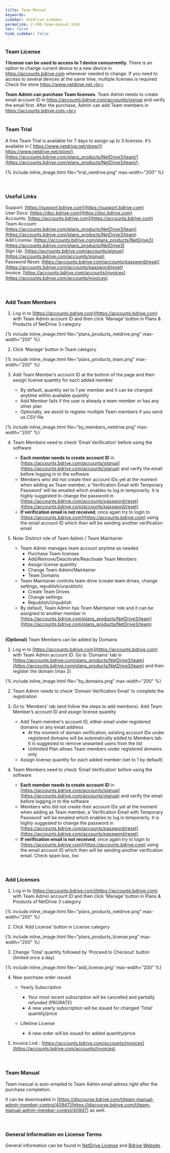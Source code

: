 ```yaml
---
title: Team Manual
keywords:
sidebar: netdrive_sidebar
permalink: 2-100-team-manual.html
toc: false
hide_sidebar: false
---
```


### **Team License**

**1 license can be used to access to 1 device concurrently**.  There is an option to change current device to a new device in https://accounts.bdrive.com whenever needed to change.  If you need to access to several devices at the same time, multiple licenses is required.  Check the store https://www.netdrive.net.<br>

**Team Admin can purchase Team licenses**.  Team Admin needs to create email account ID in https://accounts.bdrive.com/accounts/signup and verify the email first.  After the purchase, Admin can add Team members in https://accounts.bdrive.com.<br><br><br>




### **Team Trial**

A free Team Trial is available for 7 days to assign up to 3 licenses.  It’s available in [ https://www.netdrive.net/store/]( https://www.netdrive.net/store/), [https://accounts.bdrive.com/plans_products/NetDrive3/team/](https://accounts.bdrive.com/plans_products/NetDrive3/team/).

{% include inline_image.html file="trial_netdrive.png" max-width="200" %}<br><br><br>




### **Useful Links**

Support: [https://support.bdrive.com](https://support.bdrive.com)<br>
User Docs: [https://doc.bdrive.com](https://doc.bdrive.com)<br>
Accounts: [https://accounts.bdrive.com](https://accounts.bdrive.com)<br>
Team Account: [https://accounts.bdrive.com/plans_products/NetDrive3/team](https://accounts.bdrive.com/plans_products/NetDrive3/team)<br>
Add License: [https://accounts.bdrive.com/plans_products/NetDrive3](https://accounts.bdrive.com/plans_products/NetDrive3)<br>
Sign Up: [https://accounts.bdrive.com/accounts/signup](https://accounts.bdrive.com/accounts/signup)<br>
Password Reset: [https://accounts.bdrive.com/accounts/password/reset](https://accounts.bdrive.com/accounts/password/reset)<br>
Invoice: [https://accounts.bdrive.com/accounts/invoices](https://accounts.bdrive.com/accounts/invoices)<br><br><br>




### **Add Team Members**

1. Log in to [https://accounts.bdrive.com](https://accounts.bdrive.com) with Team Admin account ID and then click ‘Manage’ button in Plans & Products of NetDrive 3 category

{% include inline_image.html file="plans_products_netdrive.png" max-width="200" %}<br> 

2. Click ‘Manage’ button in Team category

{% include inline_image.html file="plans_products_team.png" max-width="200" %}<br> 

3. Add Team Member’s account ID at the bottom of the page and then assign license quantity for each added member

   * By default, quantity set to 1 per member and it can be changed anytime within available quantity
   * Add Member fails if the user is already a team member or has any other plan 
   * Optionally, we assist to register multiple Team members if you send us CSV file

{% include inline_image.html file="by_members_netdrive.png" max-width="200" %}<br> 

4. Team Members need to check ‘Email Verification’ before using the software

   * **Each member needs to create account ID** in [https://accounts.bdrive.com/accounts/signup](https://accounts.bdrive.com/accounts/signup) and verify the email before logging in to the software
   * Members who did not create their account IDs yet at the moment when adding as Team member, a ‘Verification Email with Temporary Password’ will be emailed which enables to log in temporarily.  It is highly suggested to change the password in [https://accounts.bdrive.com/accounts/password/reset](https://accounts.bdrive.com/accounts/password/reset) 
   * **If verification email is not received**, once again try to login to [https://accounts.bdrive.com](https://accounts.bdrive.com) using the email account ID which then will be sending another verification email<br>

5. Note: Distinct role of Team Admin / Team Maintainer

   * Team Admin manages team account anytime as needed
      * Purchase Team licenses 
      * Add/Remove/Deactivate/Reactivate Team Members
      *	Assign license quantity
      * Change Team Admin/Maintainer
      *	Team Domains
   * Team Maintainer controls team drive (create team drives, change settings, republish/unpublish)
      *	Create Team Drives
      * Change settings
      * Republish/Unpublish
   * By default, Team Admin has Team Maintainer role and it can be assigned to another member in [https://accounts.bdrive.com/plans_products/NetDrive3/team](https://accounts.bdrive.com/plans_products/NetDrive3/team)<br><br>
   
   
**(Optional)**  Team Members can be added by Domains<br>

1.	Log in to [https://accounts.bdrive.com](https://accounts.bdrive.com) with Team Admin account ID.  Go to ‘Domains’ tab in [https://accounts.bdrive.com/plans_products/NetDrive3/team](https://accounts.bdrive.com/plans_products/NetDrive3/team) and then register the domain (max 2) 

{% include inline_image.html file="by_domains.png" max-width="200" %}<br> 

2. Team Admin needs to check ‘Domain Verification Email’ to complete the registration

3. Go to ‘Members’ tab (and follow the steps to add members).  Add Team Member’s account ID and assign license quantity 

   * Add Team member’s account ID, either email under registered domains or any email address
      * At the moment of domain verification, existing account IDs under registered domains will be automatically added to Members tab.  It is suggested to remove unwanted users from the list
      * Unlimited Plan allows Team members under registered domains only
   * Assign license quantity for each added member (set to 1 by default)<br>

4. Team Members need to check ‘Email Verification’ before using the software

   * **Each member needs to create account ID** in [https://accounts.bdrive.com/accounts/signup](https://accounts.bdrive.com/accounts/signup) and verify the email before logging in to the software
   * Members who did not create their account IDs yet at the moment when adding as Team member, a ‘Verification Email with Temporary Password’ will be emailed which enables to log in temporarily.  It is highly suggested to change the password in [https://accounts.bdrive.com/accounts/password/reset](https://accounts.bdrive.com/accounts/password/reset) 
   * **If verification email is not received**, once again try to login to [https://accounts.bdrive.com](https://accounts.bdrive.com) using the email account ID which then will be sending another verification email.  Check spam box, too<br><br><br>




### **Add Licenses**

1. Log in to [https://accounts.bdrive.com](https://accounts.bdrive.com) with Team Admin account ID and then click ‘Manage’ button in Plans & Products of NetDrive 3 category

{% include inline_image.html file="plans_products_netdrive.png" max-width="200" %}<br> 

2. Click ‘Add License’ button in License category

{% include inline_image.html file="plans_products_license.png" max-width="200" %}<br> 

3. Change ‘Total’ quantity followed by ‘Proceed to Checkout’ button (limited once a day)

{% include inline_image.html file="add_license.png" max-width="200" %}<br> 

4. New purchase order issued

   * Yearly Subscription

     * Your most recent subscription will be cancelled and partially refunded (PRORATE)
     * A new yearly subscription will be issued for changed ‘Total’ quantity/price
     
   * Lifetime License
   
      * A new order will be issued for added quantity/price<br>

5. Invoice Link : [https://accounts.bdrive.com/accounts/invoices](https://accounts.bdrive.com/accounts/invoices)<br><br><br>




### **Team Manual**

Team manual is auto-emailed to Team Admin email adress right after the purchase completion.

It can be downloaded in [https://discourse.bdrive.com/t/team-manual-admin-member-control/40947](https://discourse.bdrive.com/t/team-manual-admin-member-control/40947) as well.<br><br><br>




### **General Information on License Terms**

General information can be found in [NetDrive License](2-11-license) and [Bdrive Website](https://www.bdrive.com).<br><br><br>

